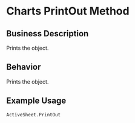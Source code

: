 # Charts PrintOut Method

## Business Description
Prints the object.

## Behavior
Prints the object.

## Example Usage
```vba
ActiveSheet.PrintOut
```